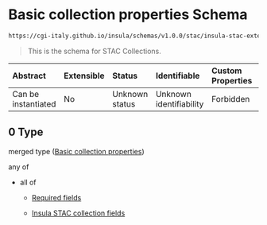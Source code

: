 # Basic collection properties Schema

```txt
https://cgi-italy.github.io/insula/schemas/v1.0.0/stac/insula-stac-extension.schema.json#/oneOf/0
```



> This is the schema for STAC Collections.

| Abstract            | Extensible | Status         | Identifiable            | Custom Properties | Additional Properties | Access Restrictions | Defined In                                                                                                   |
| :------------------ | :--------- | :------------- | :---------------------- | :---------------- | :-------------------- | :------------------ | :----------------------------------------------------------------------------------------------------------- |
| Can be instantiated | No         | Unknown status | Unknown identifiability | Forbidden         | Allowed               | none                | [insula-stac-extension.schema.json\*](schemas/stac/insula-stac-extension.schema.json) |

## 0 Type

merged type ([Basic collection properties](insula-stac-extension-oneof-basic-collection-properties.md))

any of

* all of

  * [Required fields](insula-stac-extension-oneof-basic-collection-properties-anyof-0-allof-required-fields.md)

  * [Insula STAC collection fields](insula-stac-extension-defs-insula-stac-collection-fields.md)
